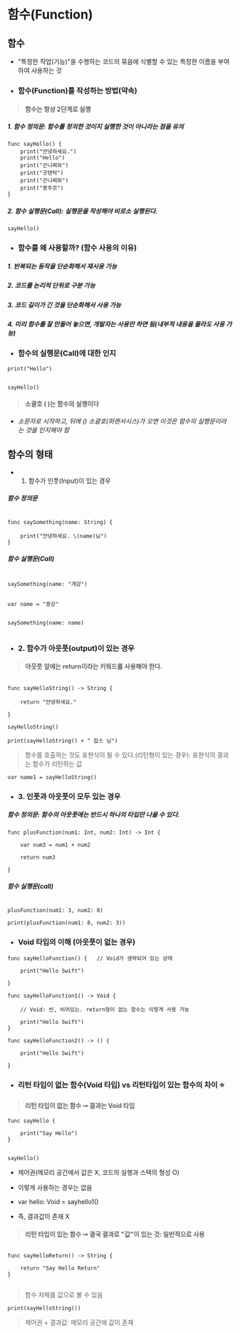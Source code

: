 # 함수(Function)

## 함수

- "특정한 작업(기능)"을 수행하는 코드의 묶음에 식별할 수 있는 특정한 이름을 부여하여 사용하는 것

- ### 함수(Function)를 작성하는 방법(약속)

> #### 함수는 항상 2단계로 실행

##### 1. 함수 정의문: 함수를 정의한 것이지 실행한 것이 아니라는 점을 유의

```
func sayHello() {
    print("안녕하세요.")
    print("Hello")
    print("곤니찌와")
    print("굿텐탁")
    print("곤니찌와")
    print("봉주르")
}
```

##### 2. 함수 실행문(Call): 실행문을 작성해야 비로소 실행된다.

```
sayHello()

```

- ### 함수를 왜 사용할까? (함수 사용의 이유)

##### 1. 반복되는 동작을 단순화해서 재사용 가능

##### 2. 코드를 논리적 단위로 구분 가능

##### 3. 코드 길이가 긴 것을 단순화해서 사용 가능

##### 4. 미리 함수를 잘 만들어 놓으면, 개발자는 사용만 하면 됨(내부적 내용을 몰라도 사용 가능)

- ### 함수의 실행문(Call)에 대한 인지

```
print("Hello")


sayHello()

```

> #### 소괄호 ( )는 함수의 실행이다

- _소문자로 시작하고, 뒤에 () 소괄호(퍼렌서시스)가 오면 이것은 함수의 실행문이라는 것을 인지해야 함_

## 함수의 형태

- 1. 함수가 인풋(Input)이 있는 경우

##### 함수 정의문

```

func saySomething(name: String) {

    print("안녕하세요. \(name)님")
}

```

##### 함수 실행문(Call)

```

saySomething(name: "개강")


var name = "종강"


saySomething(name: name)


```

- ### 2. 함수가 아웃풋(output)이 있는 경우

> #### 아웃풋 앞에는 return이라는 키워드를 사용해야 한다.

```

func sayHelloString() -> String {

    return "안녕하세요."

}

sayHelloString()

print(sayHelloString() + " 잡스 님")

```

> 함수를 호출하는 것도 표현식이 될 수 있다.(리턴형이 있는 경우): 표현식의 결과는 함수가 리턴하는 값

```
var name1 = sayHelloString()

```

- ### 3. 인풋과 아웃풋이 모두 있는 경우

##### 함수 정의문: 함수의 아웃풋에는 반드시 하나의 타입만 나올 수 있다.

```
func plusFunction(num1: Int, num2: Int) -> Int {

    var num3 = num1 + num2

    return num3

}
```

##### 함수 실행문(call)

```

plusFunction(num1: 3, num2: 8)

print(plusFunction(num1: 8, num2: 3))

```

- ### Void 타입의 이해 (아웃풋이 없는 경우)

```
func sayHelloFunction() {   // Void가 생략되어 있는 상태

    print("Hello Swift")

}

func sayHelloFunction1() -> Void {

    // Void: 빈, 비어있는. return형이 없는 함수는 이렇게 사용 가능

    print("Hello Swift")
}

func sayHelloFunction2() -> () {

    print("Hello Swift")

}
```

- ### 리턴 타입이 없는 함수(Void 타입) vs 리턴타입이 있는 함수의 차이 ⭐️

> #### 리턴 타입이 없는 함수 ➞ 결과는 Void 타입

```
func sayHello {

    print("Say Hello")
}


sayHello()
```

- 제어권(메모리 공간에서 값은 X, 코드의 실행과 스택의 형성 O)

- 이렇게 사용하는 경우는 없음

- var hello: Void = sayhello1()

- 즉, 결과값이 존재 X

> #### 리턴 타입이 있는 함수 ➞ 결국 결과로 "값"이 있는 것: 일반적으로 사용

```

func sayHelloReturn() -> String {

    return "Say Hello Return"
}


```

> 함수 자체를 값으로 볼 수 있음

```
print(sayHelloString())

```

> 제어권 + 결과값: 메모리 공간에 값이 존재
